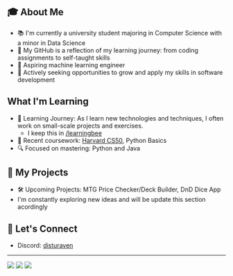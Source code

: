 ## 🎓 About Me
- 📚 I'm currently a university student majoring in Computer Science with a minor in Data Science
- 🌱 My GitHub is a reflection of my learning journey: from coding assignments to self-taught skills
- 🤖 Aspiring machine learning engineer
- 💼 Actively seeking opportunities to grow and apply my skills in software development

##  What I'm Learning
- 📝 Learning Journey: As I learn new technologies and techniques, I often work on small-scale projects and exercises.<br>
  - I keep this in [/learningbee](https://github.com/bereamk/learningbee)
- 🏫 Recent coursework: [Harvard CS50](https://cs50.harvard.edu/x/2024/), Python Basics
- 🔍 Focused on mastering: Python and Java


## 🚀 My Projects
- 🛠️ Upcoming Projects: MTG Price Checker/Deck Builder, DnD Dice App
- I'm constantly exploring new ideas and will be update this section acordingly

## 🤝 Let's Connect
- Discord: [disturaven](https://discordapp.com/users/1059950034004738172)

<!-- Optional Footer -->
---
![](https://img.shields.io/badge/OS-MacOS-informational?style=flat&logo=Apple&logoColor=white&color=blue)
![](https://img.shields.io/badge/Editor-Visual_Studio_Code-informational?style=flat&logo=visual-studio-code&logoColor=white&color=blue)
![](https://img.shields.io/badge/Code-Python-informational?style=flat&logo=python&logoColor=white&color=blue)



<!--
**bereamk/bereamk** is a ✨ _special_ ✨ repository because its `README.md` (this file) appears on your GitHub profile.

Here are some ideas to get you started:

- 🔭 I’m currently working on ...
- 🌱 I’m currently learning ...
- 👯 I’m looking to collaborate on ...
- 🤔 I’m looking for help with ...
- 💬 Ask me about ...
- 📫 How to reach me: ...
- 😄 Pronouns: ...
- ⚡ Fun fact: ...
-->
